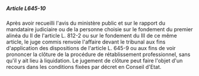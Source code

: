 ##### Article L645-10

Après avoir recueilli l'avis du ministère public et sur le rapport du mandataire judiciaire ou de la personne choisie sur le fondement du premier alinéa du II de l'article L. 812-2 ou sur le fondement du III de ce même article, le juge commis renvoie l'affaire devant le tribunal aux fins d'application des dispositions de l'article L. 645-9 ou aux fins de voir prononcer la clôture de la procédure de rétablissement professionnel, sans qu'il y ait lieu à liquidation. Le jugement de clôture peut faire l'objet d'un recours dans les conditions fixées par décret en Conseil d'Etat.


